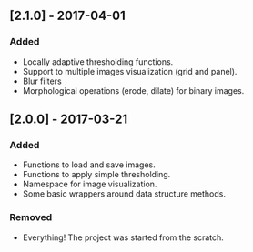 ## [2.1.0] - 2017-04-01

### Added

* Locally adaptive thresholding functions.
* Support to multiple images visualization (grid and panel).
* Blur filters
* Morphological operations (erode, dilate) for binary images.

## [2.0.0] - 2017-03-21

### Added

* Functions to load and save images.
* Functions to apply simple thresholding.
* Namespace for image visualization.
* Some basic wrappers around data structure methods.

### Removed

* Everything! The project was started from the scratch.
